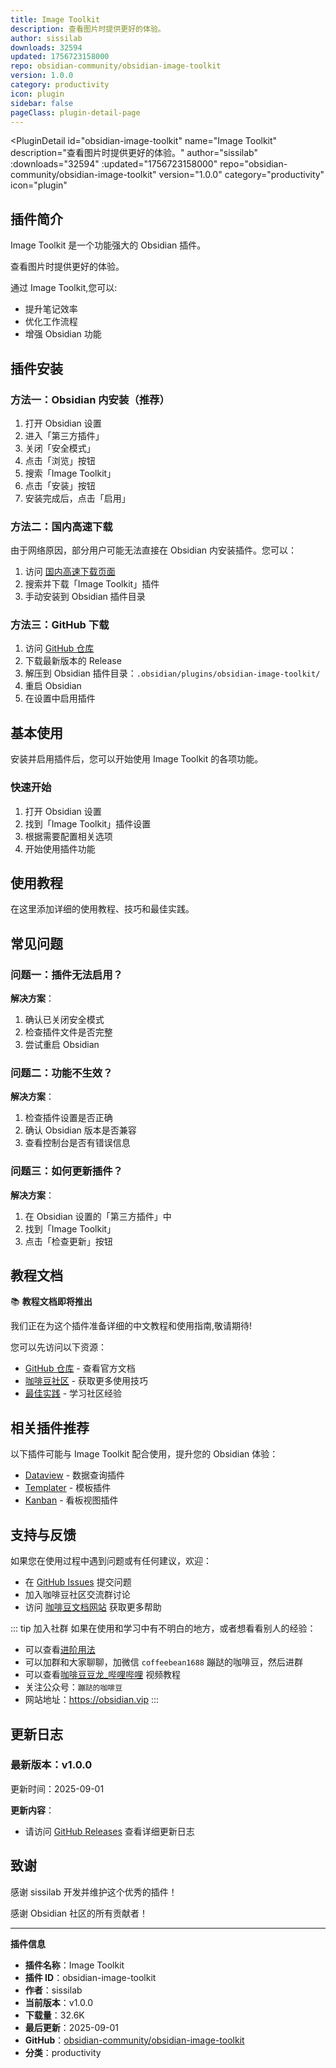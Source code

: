 ```yaml
---
title: Image Toolkit
description: 查看图片时提供更好的体验。
author: sissilab
downloads: 32594
updated: 1756723158000
repo: obsidian-community/obsidian-image-toolkit
version: 1.0.0
category: productivity
icon: plugin
sidebar: false
pageClass: plugin-detail-page
---
```


<PluginDetail
  id="obsidian-image-toolkit"
  name="Image Toolkit"
  description="查看图片时提供更好的体验。"
  author="sissilab"
  :downloads="32594"
  :updated="1756723158000"
  repo="obsidian-community/obsidian-image-toolkit"
  version="1.0.0"
  category="productivity"
  icon="plugin"
>

<!-- AUTO_GENERATED_START -->
## 插件简介

Image Toolkit 是一个功能强大的 Obsidian 插件。

查看图片时提供更好的体验。

通过 Image Toolkit,您可以:

- 提升笔记效率
- 优化工作流程
- 增强 Obsidian 功能

<!-- AUTO_GENERATED_END -->

<!-- AUTO_GENERATED_START -->
## 插件安装

### 方法一：Obsidian 内安装（推荐）

1. 打开 Obsidian 设置
2. 进入「第三方插件」
3. 关闭「安全模式」
4. 点击「浏览」按钮
5. 搜索「Image Toolkit」
6. 点击「安装」按钮
7. 安装完成后，点击「启用」

### 方法二：国内高速下载

由于网络原因，部分用户可能无法直接在 Obsidian 内安装插件。您可以：

1. 访问 [国内高速下载页面](/zh/documentation/obsidian-plugins-download.html)
2. 搜索并下载「Image Toolkit」插件
3. 手动安装到 Obsidian 插件目录

### 方法三：GitHub 下载

1. 访问 [GitHub 仓库](https://github.com/obsidian-community/obsidian-image-toolkit)
2. 下载最新版本的 Release
3. 解压到 Obsidian 插件目录：`.obsidian/plugins/obsidian-image-toolkit/`
4. 重启 Obsidian
5. 在设置中启用插件

## 基本使用

安装并启用插件后，您可以开始使用 Image Toolkit 的各项功能。

### 快速开始

1. 打开 Obsidian 设置
2. 找到「Image Toolkit」插件设置
3. 根据需要配置相关选项
4. 开始使用插件功能

<!-- AUTO_GENERATED_END -->

<!-- CUSTOM_CONTENT_START:tutorial -->
## 使用教程

在这里添加详细的使用教程、技巧和最佳实践。

<!-- CUSTOM_CONTENT_END:tutorial -->

<!-- SHARED_CONTENT_START -->
## 常见问题

### 问题一：插件无法启用？

**解决方案**：
1. 确认已关闭安全模式
2. 检查插件文件是否完整
3. 尝试重启 Obsidian

### 问题二：功能不生效？

**解决方案**：
1. 检查插件设置是否正确
2. 确认 Obsidian 版本是否兼容
3. 查看控制台是否有错误信息

### 问题三：如何更新插件？

**解决方案**：
1. 在 Obsidian 设置的「第三方插件」中
2. 找到「Image Toolkit」
3. 点击「检查更新」按钮

## 教程文档

📚 **教程文档即将推出**

我们正在为这个插件准备详细的中文教程和使用指南,敬请期待!

您可以先访问以下资源：
- [GitHub 仓库](https://github.com/obsidian-community/obsidian-image-toolkit) - 查看官方文档
- [咖啡豆社区](/zh/bases/) - 获取更多使用技巧
- [最佳实践](/zh/best-practices/) - 学习社区经验

## 相关插件推荐

以下插件可能与 Image Toolkit 配合使用，提升您的 Obsidian 体验：

- [Dataview](/zh/plugins/dataview.html) - 数据查询插件
- [Templater](/zh/plugins/templater-obsidian.html) - 模板插件
- [Kanban](/zh/plugins/obsidian-kanban.html) - 看板视图插件

## 支持与反馈

如果您在使用过程中遇到问题或有任何建议，欢迎：

- 在 [GitHub Issues](https://github.com/obsidian-community/obsidian-image-toolkit/issues) 提交问题
- 加入咖啡豆社区交流群讨论
- 访问 [咖啡豆文档网站](https://obsidian.vip) 获取更多帮助

::: tip 加入社群
如果在使用和学习中有不明白的地方，或者想看看别人的经验：
- 可以查看[进阶用法](/zh/advanced)
- 可以加群和大家聊聊，加微信 `coffeebean1688` 蹦跶的咖啡豆，然后进群
- 可以查看[咖啡豆豆龙_哔哩哔哩](https://space.bilibili.com/618777356) 视频教程
- 关注公众号：`蹦跶的咖啡豆`
- 网站地址：https://obsidian.vip
:::
<!-- SHARED_CONTENT_END -->

<!-- AUTO_GENERATED_START -->
## 更新日志

### 最新版本：v1.0.0

更新时间：2025-09-01

**更新内容**：
- 请访问 [GitHub Releases](https://github.com/obsidian-community/obsidian-image-toolkit/releases) 查看详细更新日志

## 致谢

感谢 sissilab 开发并维护这个优秀的插件！

感谢 Obsidian 社区的所有贡献者！

---

**插件信息**
- **插件名称**：Image Toolkit
- **插件 ID**：obsidian-image-toolkit
- **作者**：sissilab
- **当前版本**：v1.0.0
- **下载量**：32.6K
- **最后更新**：2025-09-01
- **GitHub**：[obsidian-community/obsidian-image-toolkit](https://github.com/obsidian-community/obsidian-image-toolkit)
- **分类**：productivity
<!-- AUTO_GENERATED_END -->

</PluginDetail>

